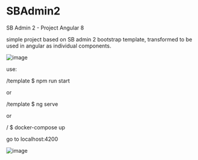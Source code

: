 # SBAdmin2
SB Admin 2 - Project Angular 8

simple project based on SB admin 2 bootstrap template, transformed to be used in angular as individual components.

![image](https://i.imgur.com/JgoYxUw.png)


use:

/template $ npm run start 

or

/template $ ng serve

or

/ $ docker-compose up 


go to localhost:4200




![image](https://i.imgur.com/tj8Oqvl.png)
